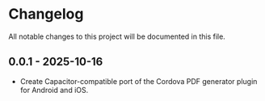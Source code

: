 # Changelog

All notable changes to this project will be documented in this file.

## 0.0.1 - 2025-10-16

- Create Capacitor-compatible port of the Cordova PDF generator plugin for Android and iOS.
